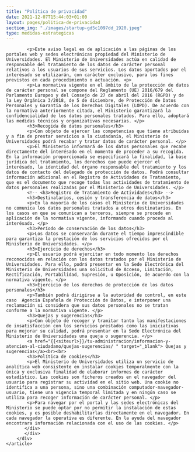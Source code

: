 ```yaml
---
title: "Política de privacidad"
date: 2021-12-07T15:44:03+01:00
layout: pages/politica-de-privacidad
section_img: "./images/startup-gd5c1097dd_1920.jpeg"
type: medidas-estrategicas
---
```

<section class="">
        <article id="content_text">
            <div class="container container-xl">
                <div class="row">
                    <div class="col-lg-12 box">

			<p>Este aviso legal es de aplicación a las páginas de los portales web y sedes electrónicas propiedad del Ministerio de Universidades. El Ministerio de Universidades actúa en calidad de responsable del tratamiento de los datos de carácter personal relativos a los usuarios de sus servicios. Los datos aportados por el interésado se utilizarán, con carácter exclusivo, para los fines previstos en cada procedimiento o actuación. <p>
			<p>La normativa vigente en el ámbito de la protección de datos de carácter personal se compone del Reglamento (UE) 2016/679 del Parlamento Europeo y del Consejo de 27 de abril del 2016 (RGPD) y de la Ley Orgánica 3/2018, de 5 de diciembre, de Protección de Datos Personales y Garantía de los Derechos Digitales (LOPD). De acuerdo con la normativa anteriormente citada, el Ministerio garantizará la confidencialidad de los datos personales tratados. Para ello, adoptará las medidas técnicas y organizativas necesarias. </p>
			<h3>Recogida de datos personales</h3>
			<p>Con objeto de ejercer las competencias que tiene atribuidas y a fin de prestar servicios a la ciudadanía, el Ministerio de Universidades podrá recabar y tratar datos de carácter personal. </p>
			<p>El Ministerio informará de los datos personales que recabe directamente del interésado en el momento de proceder a su recogida. En la información proporcionada se especificará la finalidad, la base jurídica del tratamiento, los derechos que puede ejercer el interésado, la identidad del órgano responsable del tratamiento y los datos de contacto del delegado de protección de datos. Podrá consultar información adicional en el Registro de Actividades de Tratamiento, que es el documento que recoge todas las actividades de tratamiento de datos personales realizadas por el Ministerio de Universidades. </p>
			<!-- <h3>Registro de Tratamiento de Actividades</h3> -->
			<h3>Destinatarios, cesión y transferencia de datos</h3>
			<p>En la mayoría de los casos el Ministerio de Universidades no comunica los datos personales tratados a otros destinatarios. En los casos en que se comunican a terceros, siempre se procede en aplicación de la normativa vigente, informando cuando proceda al interésado. </p>
			<h3>Período de conservación de los datos</h3>
			<p>Los datos se conservarán durante el tiempo imprescindible para garantiza la prestación de los servicios ofrecidos por el Ministerio de Universidades. </p>
			<h3>Ejercicio de derechos</h3>
			<p>El usuario podrá ejercitar en todo momento los derechos reconocidos en relación con los datos tratados por el Ministerio de Universidades. Para ello, podrá presentar en la Sede Electrónica del Ministerio de Universidades una solicitud de Acceso, Limitación, Rectificación, Portabilidad, Supresión, u Oposición, de acuerdo con la normativa vigente. </p>
			<h3>Ejercicio de los derechos de protección de los datos personales</h3>
			<p>También podrá dirigirse a la autoridad de control, en este caso  Agencia Española de Protección de Datos, e interponer una reclamación si considera que sus datos personales no se tratan conforme a la normativa vigente. </p>
			<h3>Quejas y sugerencias</h3>
			<p>Con objeto de recoger y tramitar tanto las manifestaciones de insatisfacción con los servicios prestados como las iniciativas para mejorar su calidad, podrá presentar en la Sede Electrónica del Ministerio de Universidades una queja o sugerencia. </p>
			<a href="{{<siteurl>}}/tu-administracion/informacion-y-atencion-al-ciudadano/quejas-sugerencias/ " target="_blank"> Quejas y sugerencias</a><br><br>
			<h3>Política de cookies</h3>
			<p>El Ministerio de Universidades utiliza un servicio de analítica web consistente en instalar cookies temporalmente con la única y exclusiva finalidad de elaborar informes de carácter estadístico. Las cookies son ficheros creados en el navegador del usuario para registrar su actividad en el sitio web. Una cookie no identifica a una persona, sino una combinación computador-navegador-usuario, tiene una vigencia temporal limitada y en ningún caso se utiliza para recoger información de carácter personal. </p>
			<p>Para navegar por el portal y las sedes electrónicas del Ministerio se puede optar por no permitir la instalación de estas cookies, y es posible deshabilitarlas directamente en el navegador. En cada navegador la operativa es diferente. En la ayuda del navegador encontrara información relacionada con el uso de las cookies. </p>
		   </div>
	       </div>
	    </div>
	</article>
</section>
